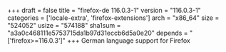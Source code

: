+++
draft = false
title = "firefox-de 116.0.3-1"
version = "116.0.3-1"
categories = ['locale-extra', 'firefox-extensions']
arch = "x86_64"
size = "524052"
usize = "574188"
sha1sum = "a3a0c468111e5753715da1b97d31eccb6d5a0e20"
depends = "['firefox>=116.0.3']"
+++
German language support for Firefox